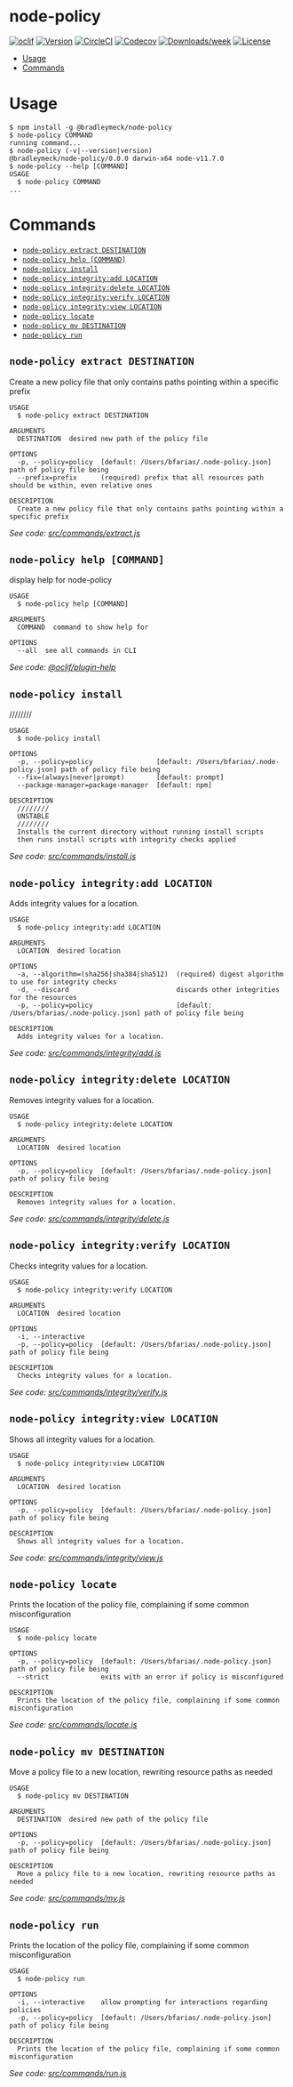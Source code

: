 node-policy
========



[![oclif](https://img.shields.io/badge/cli-oclif-brightgreen.svg)](https://oclif.io)
[![Version](https://img.shields.io/npm/v/@bradleymeck/node-policy.svg)](https://npmjs.org/package/@bradleymeck/node-policy)
[![CircleCI](https://circleci.com/gh/bmeck/node-policy/tree/master.svg?style=shield)](https://circleci.com/gh/bmeck/node-policy/tree/master)
[![Codecov](https://codecov.io/gh/bmeck/node-policy/branch/master/graph/badge.svg)](https://codecov.io/gh/bmeck/node-policy)
[![Downloads/week](https://img.shields.io/npm/dw/@bradleymeck/node-policy.svg)](https://npmjs.org/package/@bradleymeck/node-policy)
[![License](https://img.shields.io/npm/l/@bmeck/node-policy.svg)](https://github.com/bmeck/node-policy/blob/master/package.json)

<!-- toc -->
* [Usage](#usage)
* [Commands](#commands)
<!-- tocstop -->
# Usage
<!-- usage -->
```sh-session
$ npm install -g @bradleymeck/node-policy
$ node-policy COMMAND
running command...
$ node-policy (-v|--version|version)
@bradleymeck/node-policy/0.0.0 darwin-x64 node-v11.7.0
$ node-policy --help [COMMAND]
USAGE
  $ node-policy COMMAND
...
```
<!-- usagestop -->
# Commands
<!-- commands -->
* [`node-policy extract DESTINATION`](#node-policy-extract-destination)
* [`node-policy help [COMMAND]`](#node-policy-help-command)
* [`node-policy install`](#node-policy-install)
* [`node-policy integrity:add LOCATION`](#node-policy-integrityadd-location)
* [`node-policy integrity:delete LOCATION`](#node-policy-integritydelete-location)
* [`node-policy integrity:verify LOCATION`](#node-policy-integrityverify-location)
* [`node-policy integrity:view LOCATION`](#node-policy-integrityview-location)
* [`node-policy locate`](#node-policy-locate)
* [`node-policy mv DESTINATION`](#node-policy-mv-destination)
* [`node-policy run`](#node-policy-run)

## `node-policy extract DESTINATION`

Create a new policy file that only contains paths pointing within a specific prefix

```
USAGE
  $ node-policy extract DESTINATION

ARGUMENTS
  DESTINATION  desired new path of the policy file

OPTIONS
  -p, --policy=policy  [default: /Users/bfarias/.node-policy.json] path of policy file being
  --prefix=prefix      (required) prefix that all resources path should be within, even relative ones

DESCRIPTION
  Create a new policy file that only contains paths pointing within a specific prefix
```

_See code: [src/commands/extract.js](https://github.com/bmeck/node-policy/blob/v0.0.0/src/commands/extract.js)_

## `node-policy help [COMMAND]`

display help for node-policy

```
USAGE
  $ node-policy help [COMMAND]

ARGUMENTS
  COMMAND  command to show help for

OPTIONS
  --all  see all commands in CLI
```

_See code: [@oclif/plugin-help](https://github.com/oclif/plugin-help/blob/v2.1.4/src/commands/help.ts)_

## `node-policy install`

////////

```
USAGE
  $ node-policy install

OPTIONS
  -p, --policy=policy                [default: /Users/bfarias/.node-policy.json] path of policy file being
  --fix=(always|never|prompt)        [default: prompt]
  --package-manager=package-manager  [default: npm]

DESCRIPTION
  ////////
  UNSTABLE
  ////////
  Installs the current directory without running install scripts
  then runs install scripts with integrity checks applied
```

_See code: [src/commands/install.js](https://github.com/bmeck/node-policy/blob/v0.0.0/src/commands/install.js)_

## `node-policy integrity:add LOCATION`

Adds integrity values for a location.

```
USAGE
  $ node-policy integrity:add LOCATION

ARGUMENTS
  LOCATION  desired location

OPTIONS
  -a, --algorithm=(sha256|sha384|sha512)  (required) digest algorithm to use for integrity checks
  -d, --discard                           discards other integrities for the resources
  -p, --policy=policy                     [default: /Users/bfarias/.node-policy.json] path of policy file being

DESCRIPTION
  Adds integrity values for a location.
```

_See code: [src/commands/integrity/add.js](https://github.com/bmeck/node-policy/blob/v0.0.0/src/commands/integrity/add.js)_

## `node-policy integrity:delete LOCATION`

Removes integrity values for a location.

```
USAGE
  $ node-policy integrity:delete LOCATION

ARGUMENTS
  LOCATION  desired location

OPTIONS
  -p, --policy=policy  [default: /Users/bfarias/.node-policy.json] path of policy file being

DESCRIPTION
  Removes integrity values for a location.
```

_See code: [src/commands/integrity/delete.js](https://github.com/bmeck/node-policy/blob/v0.0.0/src/commands/integrity/delete.js)_

## `node-policy integrity:verify LOCATION`

Checks integrity values for a location.

```
USAGE
  $ node-policy integrity:verify LOCATION

ARGUMENTS
  LOCATION  desired location

OPTIONS
  -i, --interactive
  -p, --policy=policy  [default: /Users/bfarias/.node-policy.json] path of policy file being

DESCRIPTION
  Checks integrity values for a location.
```

_See code: [src/commands/integrity/verify.js](https://github.com/bmeck/node-policy/blob/v0.0.0/src/commands/integrity/verify.js)_

## `node-policy integrity:view LOCATION`

Shows all integrity values for a location.

```
USAGE
  $ node-policy integrity:view LOCATION

ARGUMENTS
  LOCATION  desired location

OPTIONS
  -p, --policy=policy  [default: /Users/bfarias/.node-policy.json] path of policy file being

DESCRIPTION
  Shows all integrity values for a location.
```

_See code: [src/commands/integrity/view.js](https://github.com/bmeck/node-policy/blob/v0.0.0/src/commands/integrity/view.js)_

## `node-policy locate`

Prints the location of the policy file, complaining if some common misconfiguration

```
USAGE
  $ node-policy locate

OPTIONS
  -p, --policy=policy  [default: /Users/bfarias/.node-policy.json] path of policy file being
  --strict             exits with an error if policy is misconfigured

DESCRIPTION
  Prints the location of the policy file, complaining if some common misconfiguration
```

_See code: [src/commands/locate.js](https://github.com/bmeck/node-policy/blob/v0.0.0/src/commands/locate.js)_

## `node-policy mv DESTINATION`

Move a policy file to a new location, rewriting resource paths as needed

```
USAGE
  $ node-policy mv DESTINATION

ARGUMENTS
  DESTINATION  desired new path of the policy file

OPTIONS
  -p, --policy=policy  [default: /Users/bfarias/.node-policy.json] path of policy file being

DESCRIPTION
  Move a policy file to a new location, rewriting resource paths as needed
```

_See code: [src/commands/mv.js](https://github.com/bmeck/node-policy/blob/v0.0.0/src/commands/mv.js)_

## `node-policy run`

Prints the location of the policy file, complaining if some common misconfiguration

```
USAGE
  $ node-policy run

OPTIONS
  -i, --interactive    allow prompting for interactions regarding policies
  -p, --policy=policy  [default: /Users/bfarias/.node-policy.json] path of policy file being

DESCRIPTION
  Prints the location of the policy file, complaining if some common misconfiguration
```

_See code: [src/commands/run.js](https://github.com/bmeck/node-policy/blob/v0.0.0/src/commands/run.js)_
<!-- commandsstop -->
